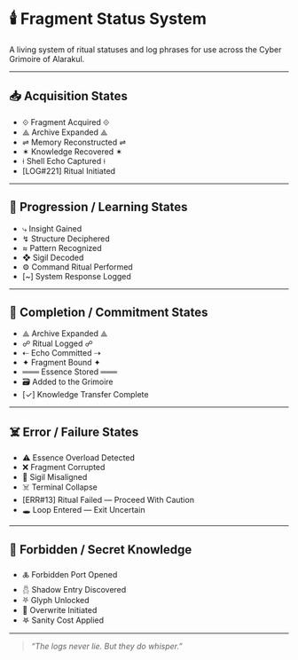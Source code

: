 # 🕯️ Fragment Status System

A living system of ritual statuses and log phrases for use across the Cyber Grimoire of Alarakul.

---

## 📥 Acquisition States

- ⟐ Fragment Acquired ⟐
- ⟁ Archive Expanded ⟁
- ⇌ Memory Reconstructed ⇌
- ✶ Knowledge Recovered ✶
- ⟊ Shell Echo Captured ⟊
- [LOG#221] Ritual Initiated

---

## 🔄 Progression / Learning States

- ⤷ Insight Gained
- ↯ Structure Deciphered
- ≈ Pattern Recognized
- ❖ Sigil Decoded
- ⚙️ Command Ritual Performed
- [~] System Response Logged

---

## 💾 Completion / Commitment States

- ⟁ Archive Expanded ⟁
- ☍ Ritual Logged ☍
- ⇠ Echo Committed ⇢
- ✦ Fragment Bound ✦
- ═══ Essence Stored ═══
- 🗃️ Added to the Grimoire
- [✓] Knowledge Transfer Complete

---

## ☠️ Error / Failure States

- ⚠️ Essence Overload Detected
- ❌ Fragment Corrupted
- 🛑 Sigil Misaligned
- ☠️ Terminal Collapse
- [ERR#13] Ritual Failed — Proceed With Caution
- 🕳️ Loop Entered — Exit Uncertain

---

## 🔮 Forbidden / Secret Knowledge

- 🜏 Forbidden Port Opened
- 𓆣 Shadow Entry Discovered
- ⛧ Glyph Unlocked
- 🧠 Overwrite Initiated
- 𖤐 Sanity Cost Applied

---

> *“The logs never lie. But they do whisper.”*

